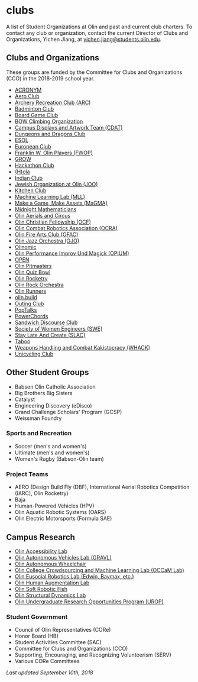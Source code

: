 # clubs
A list of Student Organizations at Olin and past and current club charters.
To contact any club or organization, contact the current Director of Clubs and Organizations, Yichen Jiang, at [yichen.jiang@students.olin.edu](mailto:yichen.jiang@students.olin.edu).

## Clubs and Organizations
These groups are funded by the Committee for Clubs and Organizations (CCO) in the 2018-2019 school year.
- [ACRONYM](charters/ACRONYM.md)
- [Aero Club](charters/Aero.md)
- [Archery Recreation Club (ARC)](charters/Archery-Recreation-Club.md)
- [Badminton Club](charters/Badminton-Club.md)
- [Board Game Club](charters/Board-Game-Club.md)
- [BOW Climbing Organization](charters/BOW-Climbing-Organization.md)
- [Campus Displays and Artwork Team (CDAT)](charters/CDAT.md)
- [Dungeons and Dragons Club](charters/Dungeons-and-Dragons-Club.md)
- [ESOL](charters/ESOL.md)
- [European Club](charters/European-Club.md)
- [Franklin W. Olin Players (FWOP)](charters/Franklin-W-Olin-Players.md)
- [GROW](charters/GROW.md)
- [Hackathon Club](charters/Hackathon-Club.md)
- [(H)ola](charters/(H)ola.md)
- [Indian Club](charters/Indian-Club.md)
- [Jewish Organization at Olin (JOO)](charters/Jewish-Organization-at-Olin.md)
- [Kitchen Club](charters/Kitchen-Club.md)
- [Machine Learning Lab (MLL)](charters/MLL.md)
- [Make a Game, Make Assets (MaGMA)](charters/MaGMA.md)
- [Midnight Mathematicians](charters/Midnight-Mathematicians.md)
- [Olin Aerials and Circus](charters/Olin-Aerials-and-Circus.md)
- [Olin Christian Fellowship (OCF)](charters/Olin-Christian-Fellowship.md)
- [Olin Combat Robotics Association (OCRA)](charters/OCRA.md)
- [Olin Fire Arts Club (OFAC)](charters/Olin-Fire-Arts-Club.md)
- [Olin Jazz Orchestra (OJO)](charters/Olin-Jazz-Orchestra.md)
- [Olinomic](charters/Olinomic.md)
- [Olin Performance Improv Und Magick (OPIUM)](charters/Olin-Performance-Improv-Und-Magick.md)
- [OPEN](charters/OPEN.md)
- [Olin Pitmasters](charters/OlinPitmasters.md)
- [Olin Quiz Bowl](charters/Olin-Quiz-Bowl.md)
- [Olin Rocketry](charters/Olin.md)
- [Olin Rock Orchestra](charters/Olin-Rock-Orchestra.md)
- [Olin Runners](charters/Olin-Runners.md)
- [olin.build](charters/olin.build.md)
- [Outing Club](charters/Outing-Club.md)
- [PopTalks](charters/PopTalks.md)
- [PowerChords](charters/PowerChords.md)
- [Sandwich Discourse Club](charters/Sandwich-Discourse-Club.md)
- [Society of Women Engineers (SWE)](charters/Society-of-Women-Engineers.md)
- [Stay Late And Create (SLAC)](charters/Stay-Late-and-Create.md)
- [Taboo](charters/Taboo.md)
- [Weapons Handling and Combat Kakistocracy (WHACK)](charters/Weapons-Handling-And-Combat-Kakistocracy.md)
- [Unicycling Club](charters/Unicycling-Club.md)

## Other Student Groups
- Babson Olin Catholic Association
- Big Brothers Big Sisters
- Catalyst
- Engineering Discovery (eDisco)
- Grand Challenge Scholars' Program (GCSP)
- Weissman Foundry

### Sports and Recreation
- Soccer (men's and women's)
- Ultimate (men's and women's)
- Women's Rugby (Babson-Olin team)

### Project Teams
- AERO (Design Build Fly (DBF), International Aerial Robotics Competition (IARC), Olin Rocketry)
- Baja
- Human-Powered Vehicles (HPV)
- Olin Aquatic Robotic Systems (OARS)
- Olin Electric Motorsports (Formula SAE)

## Campus Research
- [Olin Accessibility Lab](https://alisha334.wixsite.com/portfolio)
- [Olin Autonomous Vehicles Lab (GRAVL)](http://www.olin.edu/research-imapact/faculty-research/robotics/)
- [Olin Autonomous Wheelchair](http://www.olin.edu/faculty/profile/jeff-dusek/)
- [Olin College Crowdsourcing and Machine Learning Lab (OCCaM Lab)](http://occam.olin.edu/)
- [Olin Eusocial Robotics Lab (Edwin, Baymax, etc.)](http://www.olin.edu/research-imapact/faculty-research/robotics/)
- [Olin Human Augmentation Lab](https://humanaugmentationlab.github.io/)
- [Olin Soft Robotic Fish](http://www.olin.edu/faculty/profile/jeff-dusek/)
- [Olin Structural Dynamics Lab](http://faculty.olin.edu/~clee1/)
- [Olin Undergraduate Research Opportunities Program (UROP)](http://www.olin.edu/research-impact/urop/)

### Student Government
- Council of Olin Representatives (CORe)
- Honor Board (HB)
- Student Activities Committee (SAC)
- Committee for Clubs and Organizations (CCO)
- Supporting, Encouraging, and Recognizing Volunteerism (SERV)
- Various CORe Committees

*Last updated September 10th, 2018*
